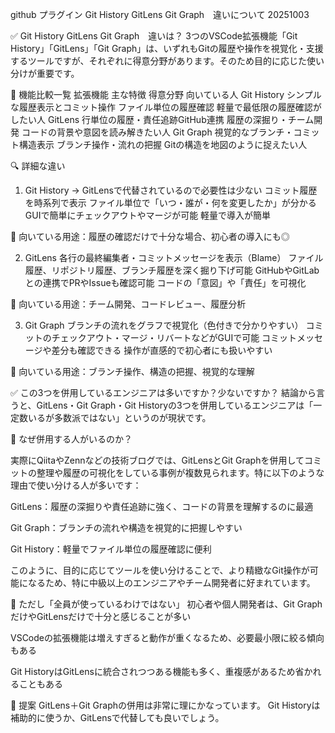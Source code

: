 github プラグイン Git History GitLens Git Graph　違いについて 20251003


✅ Git History GitLens Git Graph　違いは？
3つのVSCode拡張機能「Git History」「GitLens」「Git Graph」は、いずれもGitの履歴や操作を視覚化・支援するツールですが、それぞれに得意分野があります。そのため目的に応じた使い分けが重要です。

🧭 機能比較一覧
拡張機能	    主な特徴	                        得意分野	               向いている人
Git History	シンプルな履歴表示とコミット操作	ファイル単位の履歴確認	    軽量で最低限の履歴確認がしたい人
GitLens	    行単位の履歴・責任追跡GitHub連携	履歴の深掘り・チーム開発	コードの背景や意図を読み解きたい人
Git Graph	視覚的なブランチ・コミット構造表示	ブランチ操作・流れの把握	 Gitの構造を地図のように捉えたい人

🔍 詳細な違い

1. Git History → GitLensで代替されているので必要性は少ない
コミット履歴を時系列で表示
ファイル単位で「いつ・誰が・何を変更したか」が分かる
GUIで簡単にチェックアウトやマージが可能
軽量で導入が簡単

🧩 向いている用途：履歴の確認だけで十分な場合、初心者の導入にも◎

2. GitLens
各行の最終編集者・コミットメッセージを表示（Blame）
ファイル履歴、リポジトリ履歴、ブランチ履歴を深く掘り下げ可能
GitHubやGitLabとの連携でPRやIssueも確認可能
コードの「意図」や「責任」を可視化

🧩 向いている用途：チーム開発、コードレビュー、履歴分析

3. Git Graph
ブランチの流れをグラフで視覚化（色付きで分かりやすい）
コミットのチェックアウト・マージ・リバートなどがGUIで可能
コミットメッセージや差分も確認できる
操作が直感的で初心者にも扱いやすい

🧩 向いている用途：ブランチ操作、構造の把握、視覚的な理解


✅ この3つを併用しているエンジニアは多いですか？少ないですか？
結論から言うと、GitLens・Git Graph・Git Historyの3つを併用しているエンジニアは「一定数いるが多数派ではない」というのが現状です。

🧠 なぜ併用する人がいるのか？

実際にQiitaやZennなどの技術ブログでは、GitLensとGit Graphを併用してコミットの整理や履歴の可視化をしている事例が複数見られます。特に以下のような理由で使い分ける人が多いです：

GitLens：履歴の深掘りや責任追跡に強く、コードの背景を理解するのに最適

Git Graph：ブランチの流れや構造を視覚的に把握しやすい

Git History：軽量でファイル単位の履歴確認に便利

このように、目的に応じてツールを使い分けることで、より精緻なGit操作が可能になるため、特に中級以上のエンジニアやチーム開発者に好まれています。

👥 ただし「全員が使っているわけではない」
初心者や個人開発者は、Git GraphだけやGitLensだけで十分と感じることが多い

VSCodeの拡張機能は増えすぎると動作が重くなるため、必要最小限に絞る傾向もある

Git HistoryはGitLensに統合されつつある機能も多く、重複感があるため省かれることもある

🧭 提案
GitLens＋Git Graphの併用は非常に理にかなっています。
Git Historyは補助的に使うか、GitLensで代替しても良いでしょう。